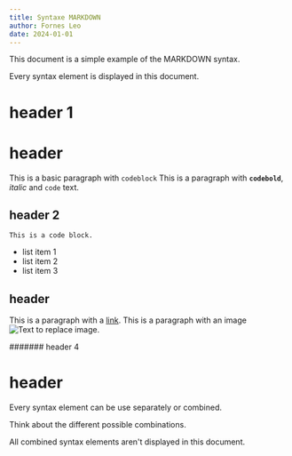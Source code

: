 ```yaml
---
title: Syntaxe MARKDOWN
author: Fornes Leo
date: 2024-01-01
---
```


This document is a simple example of the MARKDOWN syntax.

Every syntax element is displayed in this document.

# header 1

header
======

This is a basic paragraph with ```codeblock```
This is a paragraph with **`codebold`**, *italic* and 
`code` text.

## header 2

```
This is a code block.
```
- list item 1
- list item 2
- list item 3

## header

This is a paragraph with a [link](https://www.youtube.com/watch?v=dQw4w9WgXcQ&ab_channel=RickAstley).
This is a paragraph with an image ![Text to replace image](https://cdn-images-1.medium.com/max/697/1*tsHrUKwQXG1YZX0l957ISw.png).

####### header 4

# header

Every syntax element can be use separately or combined.

Think about the different possible combinations.

All combined syntax elements aren't displayed in this document.

